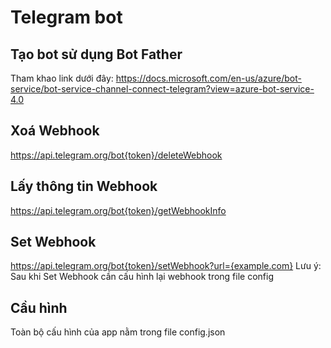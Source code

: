 # Telegram bot

## Tạo bot sử dụng Bot Father
Tham khao link dưới đây:
https://docs.microsoft.com/en-us/azure/bot-service/bot-service-channel-connect-telegram?view=azure-bot-service-4.0

## Xoá Webhook
https://api.telegram.org/bot{token}/deleteWebhook

## Lấy thông tin Webhook
https://api.telegram.org/bot{token}/getWebhookInfo

## Set Webhook
https://api.telegram.org/bot{token}/setWebhook?url={example.com}
Lưu ý: Sau khi Set Webhook cần cấu hình lại webhook trong file config

## Cầu hình
Toàn bộ cấu hình của app nằm trong file config.json
